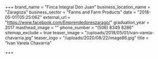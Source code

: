 +++
brand_name = "Finca Integral Don Juan"
business_location_name = "Zaragoza"
business_sector = "Farms and Farm Products"
date = "2018-05-01T05:25:06Z"
external_url = "https://www.facebook.com/Emprendedoreszarago/"
graduation_year = 2017
masthead_image = ""
phone_number = "(506) 8349 8286"
sitemap_exclude = true
teaser_image = "/uploads/2018/05/01/ivan-varela-chavarria.jpg"
teaser_logo = "/uploads/2020/08/22/image86.jpg"
title = "Ivan Varela Chavarria"

+++
